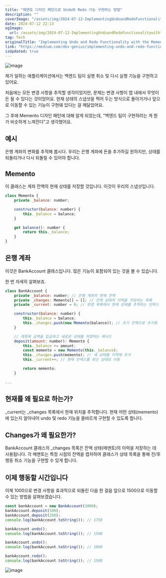 ```yaml
---
title: "메멘토 디자인 패턴으로 Undo와 Redo 기능 구현하는 방법"
description: ""
coverImage: "/assets/img/2024-07-12-ImplementingUndoandRedoFunctionalitywiththeMementoDesignPattern_0.png"
date: 2024-07-12 22:13
ogImage: 
  url: /assets/img/2024-07-12-ImplementingUndoandRedoFunctionalitywiththeMementoDesignPattern_0.png
tag: Tech
originalTitle: "Implementing Undo and Redo Functionality with the Memento Design Pattern"
link: "https://medium.com/dev-genius/implementing-undo-and-redo-functionality-with-the-memento-design-pattern-bca64a5281ea"
isUpdated: true
---
```






![image](/assets/img/2024-07-12-ImplementingUndoandRedoFunctionalitywiththeMementoDesignPattern_0.png)

제가 일하는 애플리케이션에서는 백엔드 팀이 실행 취소 및 다시 실행 기능을 구현하고 있어요.

처음에는 모든 변경 사항을 추적할 생각이었지만, 문제는 변경 사항이 앱 내에서 무엇이든 될 수 있다는 것이었어요. 현재 상태의 스냅샷을 찍어 두는 방식으로 돌아가거나 앞으로 이동할 수 있는 기능이 구현돼 있다는 걸 깨달았어요.

그 후에 Memento 디자인 패턴에 대해 알게 되었는데, "백엔드 팀이 구현하려는 게 뭔가 비슷하게 느껴진다"고 생각했어요.


<div class="content-ad"></div>

## 예시

은행 계좌의 변화를 추적해 봅시다. 우리는 은행 계좌에 돈을 추가하길 원하지만, 상태를 되돌리거나 다시 되돌릴 수 있어야 합니다.

## Memento

이 클래스는 계좌 잔액의 현재 상태를 저장할 것입니다. 이것이 우리의 스냅샷입니다.

<div class="content-ad"></div>

```js
class Memento {
    private _balance: number;

    constructor(balance: number) {
        this._balance = balance;
    }

    get balance(): number {
        return this._balance;
    }
}
```

## 은행 계좌

이것은 BankAccount 클래스입니다. 많은 기능이 포함되어 있는 것을 볼 수 있습니다.

한 번 자세히 살펴보죠.

<div class="content-ad"></div>

```js
class BankAccount {
    private _balance: number; // 은행 계좌의 현재 잔액
    private _changes: Memento[] = []; // 잔액 상태의 이력을 저장하는 목록
    private _current: number = 0; // 변경 목록에서 현재 상태를 추적하는 인덱스

    constructor(balance: number) {
        this._balance = balance;
        this._changes.push(new Memento(balance)); // 초기 잔액으로 초기화
    }

    // 계좌에 금액을 입금하고 새로운 상태를 저장하는 메서드
    deposit(amount: number): Memento {
        this._balance += amount;
        const memento = new Memento(this._balance);
        this._changes.push(memento); // 새 상태를 이력에 추가
        this._current++; // 현재 인덱스를 최신 상태로 이동

        return memento;
    }

...
```

## 현재를 왜 필요로 하는가?

_current는 _changes 목록에서 현재 위치를 추적합니다. 현재 어떤 상태(memento)에 있는지 알아내어 undo 및 redo 기능을 올바르게 구현할 수 있도록 합니다.

## Changes가 왜 필요한가?

<div class="content-ad"></div>

BankAccount 클래스의 _changes 목록은 잔액 상태(메멘토)의 이력을 저장하는 데 사용됩니다. 각 메멘토는 특정 시점의 잔액을 캡처하여 클래스가 상태 목록을 통해 전/후 행동 취소 기능을 구현할 수 있게 합니다.

## 이제 행동할 시간입니다

이제 1000으로 변경 사항을 효과적으로 되돌린 다음 한 걸음 앞으로 1500으로 이동할 수 있는 방법을 살펴보겠습니다.

```js
const bankAccount = new BankAccount(1000);
bankAccount.deposit(500);
bankAccount.deposit(250);
console.log(bankAccount.toString()); // 1750

bankAccount.undo();
console.log(bankAccount.toString()); // 1500

bankAccount.undo();
console.log(bankAccount.toString()); // 1000

bankAccount.redo();
console.log(bankAccount.toString()); // 1500
```

<div class="content-ad"></div>


![image](https://miro.medium.com/v2/resize:fit:400/0*mEYooH6f_e8XhEQz.gif)

